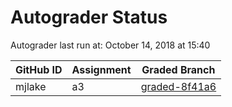 # Autograder Status
Autograder last run at: October 14, 2018 at 15:40

| GitHub ID | Assignment | Graded Branch |
|-----------|------------|---------------|
| mjlake | a3 | [graded-8f41a6](https://github.com/Fall2018COMP401-001/a3-mjlake/tree/graded-8f41a6) | 
